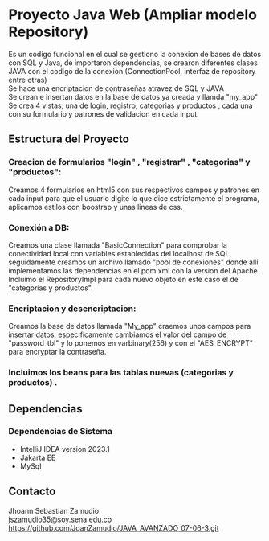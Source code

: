 # Proyecto Java Web (Ampliar modelo Repository)

Es un codigo funcional en el cual se gestiono la conexion de bases de datos con SQL y Java, de importaron dependencias, se crearon diferentes clases JAVA con el codigo de la conexion (ConnectionPool, interfaz de repository entre otras) <br>
Se hace una encriptacion de contraseñas atravez de SQL y JAVA <br>
Se crean e insertan datos en la base de datos ya creada y llamda "my_app" <br>
Se crea 4 vistas, una de login, registro, categorias y productos , cada una con su formulario y patrones de validacion en cada input.

## Estructura del Proyecto

### Creacion de formularios "login" , "registrar" , "categorias" y "productos":
Creamos 4 formularios en html5 con sus respectivos campos y patrones en cada input para que el usuario digite lo que dice estrictamente el programa, aplicamos estilos con boostrap y unas lineas de css.
### Conexión a DB:
Creamos una clase llamada "BasicConnection" para comprobar la conectividad local con variables establecidas del localhost de SQL, seguidamente creamos un archivo llamado "pool de conexiones" donde alli implementamos las dependencias en el pom.xml con la version del Apache. <br>
Incluimo el RepositoryImpl para cada nuevo objeto en este caso el de "categorias y productos".
###  Encriptacion y desencriptacion:
Creamos la base de datos llamada "My_app" craemos unos campos para insertar datos, especificamente cambiamos el valor del campo de "password_tbl" y lo ponemos en varbinary(256) y con el "AES_ENCRYPT" para encryptar la contraseña.
###  Incluimos los beans para las tablas nuevas (categorias y productos) .


## Dependencias

### Dependencias de Sistema
- IntelliJ IDEA version 2023.1 <br>
- Jakarta EE <br>
- MySql

## Contacto
Jhoann Sebastian Zamudio <br>
jszamudio35@soy.sena.edu.co <br>
https://github.com/JoanZamudio/JAVA_AVANZADO_07-06-3.git
